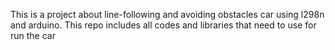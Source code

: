 This is a project about line-following and avoiding obstacles car using l298n and arduino. This repo includes all codes and libraries that need to use for run the car
